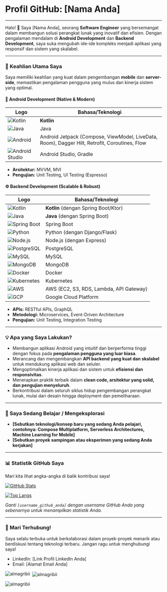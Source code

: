 # Profil GitHub: [Nama Anda]

---

Halo! 👋 Saya [Nama Anda], seorang **Software Engineer** yang bersemangat dalam membangun solusi perangkat lunak yang inovatif dan efisien. Dengan pengalaman mendalam di **Android Development** dan **Backend Development**, saya suka mengubah ide-ide kompleks menjadi aplikasi yang responsif dan sistem yang skalabel.

---

### 🚀 Keahlian Utama Saya

Saya memiliki keahlian yang kuat dalam pengembangan **mobile** dan **server-side**, memastikan pengalaman pengguna yang mulus dan kinerja sistem yang optimal.

#### 📱 Android Development (Native & Modern)
| Logo | Bahasa/Teknologi |
|---|---|
| ![Kotlin](/images/kotlin.png) | **Kotlin** |
| ![Java](/images/java.png) | Java |
| ![Android](/images/android.png) | Android Jetpack (Compose, ViewModel, LiveData, Room), Dagger Hilt, Retrofit, Coroutines, Flow |
| ![Android Studio](/images/android_studio.png) | Android Studio, Gradle |

* **Arsitektur:** MVVM, MVI
* **Pengujian:** Unit Testing, UI Testing (Espresso)

#### ⚙️ Backend Development (Scalable & Robust)
| Logo | Bahasa/Teknologi |
|---|---|
| ![Kotlin](/images/kotlin.png) | **Kotlin** (dengan Spring Boot/Ktor) |
| ![Java](/images/java.png) | **Java** (dengan Spring Boot) |
| ![Spring Boot](/images/spring_boot.png) | Spring Boot |
| ![Python](/images/python.png) | Python (dengan Django/Flask) |
| ![Node.js](/images/nodejs.png) | Node.js (dengan Express) |
| ![PostgreSQL](/images/postgresql.png) | PostgreSQL |
| ![MySQL](/images/mysql.png) | MySQL |
| ![MongoDB](/images/mongodb.png) | MongoDB |
| ![Docker](/images/docker.png) | Docker |
| ![Kubernetes](/images/kubernetes.png) | Kubernetes |
| ![AWS](/images/aws.png) | AWS (EC2, S3, RDS, Lambda, API Gateway) |
| ![GCP](/images/gcp.png) | Google Cloud Platform |

* **APIs:** RESTful APIs, GraphQL
* **Metodologi:** Microservices, Event-Driven Architecture
* **Pengujian:** Unit Testing, Integration Testing

---

### 💡 Apa yang Saya Lakukan?

* Membangun aplikasi Android yang intuitif dan berperforma tinggi dengan fokus pada **pengalaman pengguna yang luar biasa**.
* Merancang dan mengembangkan **API backend yang kuat dan skalabel** untuk mendukung aplikasi web dan seluler.
* Mengoptimalkan kinerja aplikasi dan sistem untuk **efisiensi dan responsivitas**.
* Menerapkan praktik terbaik dalam **clean code, arsitektur yang solid, dan pengujian menyeluruh**.
* Berkontribusi dalam seluruh siklus hidup pengembangan perangkat lunak, mulai dari desain hingga deployment dan pemeliharaan.

---

### 🌱 Saya Sedang Belajar / Mengeksplorasi

* **[Sebutkan teknologi/konsep baru yang sedang Anda pelajari, contohnya: Compose Multiplatform, Serverless Architectures, Machine Learning for Mobile]**
* **[Sebutkan proyek sampingan atau eksperimen yang sedang Anda kerjakan]**

---

### 📊 Statistik GitHub Saya

Mari kita lihat angka-angka di balik kontribusi saya!

[![GitHub Stats](https://github-readme-stats.vercel.app/api?username=almagribii&show_icons=true&theme=radical&hide_border=true)](https://github.com/almagribii)

[![Top Langs](https://github-readme-stats.vercel.app/api/top-langs/?username=almagribii&layout=compact&theme=radical&hide_border=true)](https://github.com/almagribii)

*Ganti `[username_github_anda]` dengan username GitHub Anda yang sebenarnya untuk menampilkan statistik Anda.*

---

### 🤝 Mari Terhubung!

Saya selalu terbuka untuk berkolaborasi dalam proyek-proyek menarik atau berdiskusi tentang teknologi terbaru. Jangan ragu untuk menghubungi saya!

* LinkedIn: [Link Profil LinkedIn Anda]
* Email: [Alamat Email Anda]

<p><img align="left" src="https://github-readme-stats.vercel.app/api/top-langs?username=almagribii&show_icons=true&locale=en&layout=compact" alt="almagribii" /></p>

<p>&nbsp;<img align="center" src="https://github-readme-stats.vercel.app/api?username=almagribii&show_icons=true&locale=en" alt="almagribii" /></p>

<p><img align="center" src="https://github-readme-streak-stats.herokuapp.com/?user=almagribii&" alt="almagribii" /></p>
